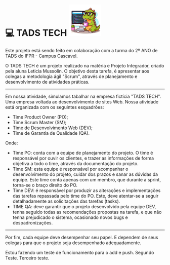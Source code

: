 # 💻 TADS TECH <img src="assets/img/logo-dino-new.png" width="100" height="100" alt="Descrição da imagem">
Este projeto está sendo feito em colaboração com a turma do 2º ANO de TADS do IFPR - Campus Cascavel.

O TADS TECH é um projeto realizado na matéria e Projeto Integrador, criado pela aluna Leticia Mussolin. O objetivo desta tarefa, é apresentar aos colegas a metodologia ágil "Scrum", através de planejamento e desenvolvimento de atividades práticas.
***
Em nossa atividade, simulamos tabalhar na empresa fictícia "TADS TECH". Uma empresa voltada ao desenvolvimento de sites Web. Nossa atividade está organizada com os seguintes esquadrões: 
- Time Product Owner (PO);
- Time Scrum Master (SM);
- Time de Desenvolvimento Web (DEV);
- Time de Garantia de Qualidade (QA).

Onde:

- Time PO: conta com a equipe de planejamento do projeto. O time é responsável por ouvir os clientes, e trazer as informações de forma objetiva a todo o time, através da documentação do projeto.
- Time SM: esta equipe é responsável por acompanhar o desenvolvimento do projeto, cuidar dos prazos e sanar as dúvidas da equipe. Este time conta apenas com um membro, que durante a sprint, torna-se o braço direito do PO.
- Time DEV: é responsável por produzir as alterações e implementações das tarefas repassada pelo time do PO. Este, deve atentar-se a seguir detalhadamente as solicitações das tarefas (tasks).
- TIME QA: deve garantir que o projeto desenvolvido pela equipe DEV, tenha seguido todas as recomendações propostas na tarefa, e que não tenha prejudicado o sistema, ocasionado novos bugs e despadronizações. 
***
Por fim, cada equipe deve desempenhar seu papel. E dependem de seus colegas para que o projeto seja desempenhado adequadamente. 

Estou fazendo um teste de funcionamento para o add e push.
Segundo Teste.
Terceiro teste.
